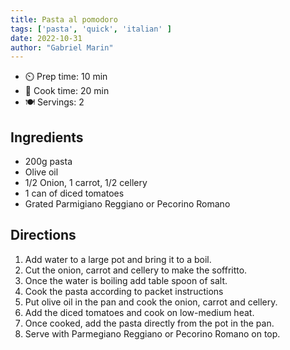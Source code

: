 ```yaml
---
title: Pasta al pomodoro
tags: ['pasta', 'quick', 'italian' ]
date: 2022-10-31
author: "Gabriel Marin"
---
```


- ⏲️ Prep time: 10 min
- 🍳 Cook time: 20 min
- 🍽️ Servings: 2

## Ingredients

- 200g pasta
- Olive oil
- 1/2 Onion, 1 carrot, 1/2 cellery
- 1 can of diced tomatoes
- Grated Parmigiano Reggiano or Pecorino Romano

## Directions

1. Add water to a large pot and bring it to a boil.
2. Cut the onion, carrot and cellery to make the soffritto.
3. Once the water is boiling add table spoon of salt.
4. Cook the pasta according to packet instructions
4. Put olive oil in the pan and cook the onion, carrot and cellery.
5. Add the diced tomatoes and cook on low-medium heat.
6. Once cooked, add the pasta directly from the pot in the pan.
7. Serve with Parmegiano Reggiano or Pecorino Romano on top. 
